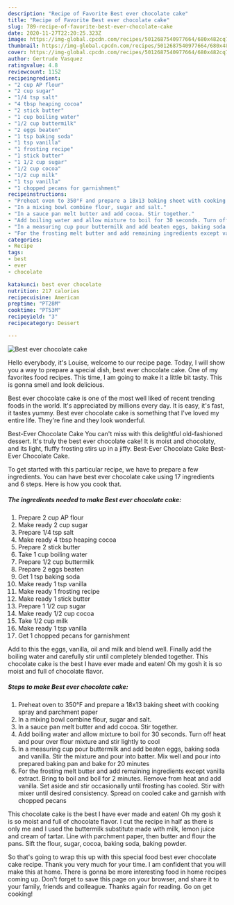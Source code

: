 ```yaml
---
description: "Recipe of Favorite Best ever chocolate cake"
title: "Recipe of Favorite Best ever chocolate cake"
slug: 789-recipe-of-favorite-best-ever-chocolate-cake
date: 2020-11-27T22:20:25.323Z
image: https://img-global.cpcdn.com/recipes/5012687540977664/680x482cq70/best-ever-chocolate-cake-recipe-main-photo.jpg
thumbnail: https://img-global.cpcdn.com/recipes/5012687540977664/680x482cq70/best-ever-chocolate-cake-recipe-main-photo.jpg
cover: https://img-global.cpcdn.com/recipes/5012687540977664/680x482cq70/best-ever-chocolate-cake-recipe-main-photo.jpg
author: Gertrude Vasquez
ratingvalue: 4.8
reviewcount: 1152
recipeingredient:
- "2 cup AP flour"
- "2 cup sugar"
- "1/4 tsp salt"
- "4 tbsp heaping cocoa"
- "2 stick butter"
- "1 cup boiling water"
- "1/2 cup buttermilk"
- "2 eggs beaten"
- "1 tsp baking soda"
- "1 tsp vanilla"
- "1 frosting recipe"
- "1 stick butter"
- "1 1/2 cup sugar"
- "1/2 cup cocoa"
- "1/2 cup milk"
- "1 tsp vanilla"
- "1 chopped pecans for garnishment"
recipeinstructions:
- "Preheat oven to 350°F and prepare a 18x13 baking sheet with cooking spray and parchment paper"
- "In a mixing bowl combine flour, sugar and salt."
- "In a sauce pan melt butter and add cocoa. Stir together."
- "Add boiling water and allow mixture to boil for 30 seconds. Turn off heat and pour over flour mixture and stir lightly to cool"
- "In a measuring cup pour buttermilk and add beaten eggs, baking soda and vanilla. Stir the mixture and pour into batter. Mix well and pour into prepared baking pan and bake for 20 minutes"
- "For the frosting melt butter and add remaining ingredients except vanilla extract. Bring to boil and boil for 2 minutes. Remove from heat and add vanilla. Set aside and stir occasionally until frosting has cooled. Stir with mixer until desired consistency. Spread on cooled cake and garnish with chopped pecans"
categories:
- Recipe
tags:
- best
- ever
- chocolate

katakunci: best ever chocolate 
nutrition: 217 calories
recipecuisine: American
preptime: "PT28M"
cooktime: "PT53M"
recipeyield: "3"
recipecategory: Dessert

---
```



![Best ever chocolate cake](https://img-global.cpcdn.com/recipes/5012687540977664/680x482cq70/best-ever-chocolate-cake-recipe-main-photo.jpg)

Hello everybody, it's Louise, welcome to our recipe page. Today, I will show you a way to prepare a special dish, best ever chocolate cake. One of my favorites food recipes. This time, I am going to make it a little bit tasty. This is gonna smell and look delicious.

Best ever chocolate cake is one of the most well liked of recent trending foods in the world. It's appreciated by millions every day. It is easy, it's fast, it tastes yummy. Best ever chocolate cake is something that I've loved my entire life. They're fine and they look wonderful.

Best-Ever Chocolate Cake You can&#39;t miss with this delightful old-fashioned dessert. It&#39;s truly the best ever chocolate cake! It is moist and chocolaty, and its light, fluffy frosting stirs up in a jiffy. Best-Ever Chocolate Cake Best-Ever Chocolate Cake.


To get started with this particular recipe, we have to prepare a few ingredients. You can have best ever chocolate cake using 17 ingredients and 6 steps. Here is how you cook that.

<!--inarticleads1-->

##### The ingredients needed to make Best ever chocolate cake:

1. Prepare 2 cup AP flour
1. Make ready 2 cup sugar
1. Prepare 1/4 tsp salt
1. Make ready 4 tbsp heaping cocoa
1. Prepare 2 stick butter
1. Take 1 cup boiling water
1. Prepare 1/2 cup buttermilk
1. Prepare 2 eggs beaten
1. Get 1 tsp baking soda
1. Make ready 1 tsp vanilla
1. Make ready 1 frosting recipe
1. Make ready 1 stick butter
1. Prepare 1 1/2 cup sugar
1. Make ready 1/2 cup cocoa
1. Take 1/2 cup milk
1. Make ready 1 tsp vanilla
1. Get 1 chopped pecans for garnishment


Add to this the eggs, vanilla, oil and milk and blend well. Finally add the boiling water and carefully stir until completely blended together. This chocolate cake is the best I have ever made and eaten! Oh my gosh it is so moist and full of chocolate flavor. 

<!--inarticleads2-->

##### Steps to make Best ever chocolate cake:

1. Preheat oven to 350°F and prepare a 18x13 baking sheet with cooking spray and parchment paper
1. In a mixing bowl combine flour, sugar and salt.
1. In a sauce pan melt butter and add cocoa. Stir together.
1. Add boiling water and allow mixture to boil for 30 seconds. Turn off heat and pour over flour mixture and stir lightly to cool
1. In a measuring cup pour buttermilk and add beaten eggs, baking soda and vanilla. Stir the mixture and pour into batter. Mix well and pour into prepared baking pan and bake for 20 minutes
1. For the frosting melt butter and add remaining ingredients except vanilla extract. Bring to boil and boil for 2 minutes. Remove from heat and add vanilla. Set aside and stir occasionally until frosting has cooled. Stir with mixer until desired consistency. Spread on cooled cake and garnish with chopped pecans


This chocolate cake is the best I have ever made and eaten! Oh my gosh it is so moist and full of chocolate flavor. I cut the recipe in half as there is only me and I used the buttermilk substitute made with milk, lemon juice and cream of tartar. Line with parchment paper, then butter and flour the pans. Sift the flour, sugar, cocoa, baking soda, baking powder. 

So that's going to wrap this up with this special food best ever chocolate cake recipe. Thank you very much for your time. I am confident that you will make this at home. There is gonna be more interesting food in home recipes coming up. Don't forget to save this page on your browser, and share it to your family, friends and colleague. Thanks again for reading. Go on get cooking!
